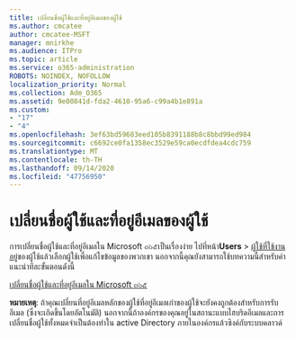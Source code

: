 ```yaml
---
title: เปลี่ยนชื่อผู้ใช้และที่อยู่อีเมลของผู้ใช้
ms.author: cmcatee
author: cmcatee-MSFT
manager: mnirkhe
ms.audience: ITPro
ms.topic: article
ms.service: o365-administration
ROBOTS: NOINDEX, NOFOLLOW
localization_priority: Normal
ms.collection: Adm_O365
ms.assetid: 9e00841d-fda2-4610-95a6-c99a4b1e891a
ms.custom:
- "17"
- "4"
ms.openlocfilehash: 3ef63bd59683eed105b8391188b8c8bbd99ed984
ms.sourcegitcommit: c6692ce0fa1358ec3529e59ca0ecdfdea4cdc759
ms.translationtype: MT
ms.contentlocale: th-TH
ms.lasthandoff: 09/14/2020
ms.locfileid: "47756950"
---
```

# <a name="change-a-users-name-and-email-address"></a>เปลี่ยนชื่อผู้ใช้และที่อยู่อีเมลของผู้ใช้

การเปลี่ยนชื่อผู้ใช้และที่อยู่อีเมลใน Microsoft ๓๖๕เป็นเรื่องง่าย ไปที่หน้า**Users** \> [ผู้ใช้ที่ใช้งานอยู่](https://go.microsoft.com/fwlink/p/?linkid=834822)ของผู้ใช้แล้วเลือกผู้ใช้เพื่อแก้ไขข้อมูลของพวกเขา นอกจากนี้คุณยังสามารถใช้บทความนี้สำหรับคำแนะนำทีละขั้นตอนดังนี้
  
[เปลี่ยนชื่อผู้ใช้และที่อยู่อีเมลใน Microsoft ๓๖๕](https://docs.microsoft.com/microsoft-365/admin/add-users/change-a-user-name-and-email-address)
  
 **หมายเหตุ**: ถ้าคุณเปลี่ยนที่อยู่อีเมลหลักของผู้ใช้ที่อยู่อีเมลเก่าของผู้ใช้จะยังคงถูกต้องสำหรับการรับอีเมล (ซึ่งจะเกิดขึ้นโดยอัตโนมัติ) นอกจากนี้ถ้าองค์กรของคุณอยู่ในสถานะแบบไฮบริดอีเมลและการเปลี่ยนชื่อผู้ใช้ทั้งหมดจำเป็นต้องทำใน active Directory ภายในองค์กรแล้วซิงค์กับระบบคลาวด์
